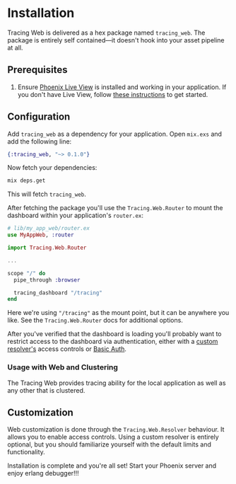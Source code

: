 # Installation

Tracing Web is delivered as a hex package named `tracing_web`. The package is entirely self contained—it
doesn't hook into your asset pipeline at all.

## Prerequisites

1. Ensure [Phoenix Live View][plv] is installed and working in your application. If you don't have
   Live View, follow [these instructions][lvi] to get started.

## Configuration

Add `tracing_web` as a dependency for your application. Open `mix.exs` and add the following line:

```elixir
{:tracing_web, "~> 0.1.0"}
```

Now fetch your dependencies:

```bash
mix deps.get
```

This will fetch `tracing_web`.

After fetching the package you'll use the `Tracing.Web.Router` to mount the dashboard within your
application's `router.ex`:

```elixir
# lib/my_app_web/router.ex
use MyAppWeb, :router

import Tracing.Web.Router

...

scope "/" do
  pipe_through :browser

  tracing_dashboard "/tracing"
end
```

Here we're using `"/tracing"` as the mount point, but it can be anywhere you like. See the
`Tracing.Web.Router` docs for additional options.

After you've verified that the dashboard is loading you'll probably want to restrict access to the
dashboard via authentication, either with a [custom resolver's][ac] access controls or [Basic
Auth][ba].

### Usage with Web and Clustering

The Tracing Web provides tracing ability for the local application as well as any other that is
clustered.

## Customization

Web customization is done through the `Tracing.Web.Resolver` behaviour. It allows you to enable
access controls. Using a custom resolver is entirely optional, but you should familiarize yourself
with the default limits and functionality.

Installation is complete and you're all set! Start your Phoenix server and enjoy erlang debugger!!!

[plv]: https://github.com/phoenixframework/phoenix_live_view
[lvi]: https://github.com/phoenixframework/phoenix_live_view#installation
[ac]: Tracing.Web.Resolver.html#c:resolve_access/1
[ba]: https://hexdocs.pm/basic_auth/readme.html
[oi]: installation.html

